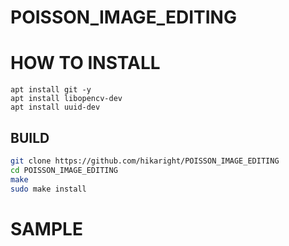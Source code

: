 # POISSON_IMAGE_EDITING

# HOW TO INSTALL

```
apt install git -y
apt install libopencv-dev
apt install uuid-dev
```

## BUILD

```bash
git clone https://github.com/hikaright/POISSON_IMAGE_EDITING
cd POISSON_IMAGE_EDITING
make
sudo make install
```

# SAMPLE

![]()
![]()
